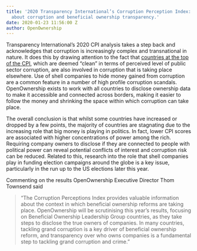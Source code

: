 ```yaml
---
title: '2020 Transparency International’s Corruption Perception Index: What it says
  about corruption and beneficial ownership transparency.'
date: 2020-01-23 11:56:00 Z
author: OpenOwnership
---
```


Transparency International’s 2020 CPI analysis takes a step back and acknowledges that corruption is increasingly complex and transnational in nature. It does this by drawing attention to the fact that [countries at the top of the CPI](https://www.transparency.org/news/feature/cpi_2019_Trouble_at_the_top), which are deemed “clean” in terms of perceived level of public sector corruption, are also involved in corruption that is taking place elsewhere. Use of shell companies to hide money gained from corruption are a common feature in a number of high profile corruption scandals. OpenOwnership exists to work with all countries to disclose ownership data to make it accessible and connected across borders, making it easier to follow the money and shrinking the space within which corruption can take place.

The overall conclusion is that whilst some countries have increased or dropped by a few points, the majority of countries are stagnating due to the increasing role that big money is playing in politics. In fact, lower CPI scores are associated with higher concentrations of power among the rich. Requiring company owners to disclose if they are connected to people with political power can reveal potential conflicts of interest and corruption risk can be reduced. Related to this, research into the role that shell companies play in funding election campaigns around the globe is a key issue, particularly in the run up to the US elections later this year. 

Commenting on the results OpenOwnership Executive Director Thom Townsend said 
> “The Corruption Perceptions Index provides valuable information about the context in which beneficial ownership reforms are taking place. OpenOwnership will be scrutinising this year’s results, focusing on Beneficial Ownership Leadership Group countries, as they take steps to disclose the true owners of companies. In many countries, tackling grand corruption is a key driver of beneficial ownership reform, and transparency over who owns companies is a fundamental step to tackling grand corruption and crime.”
